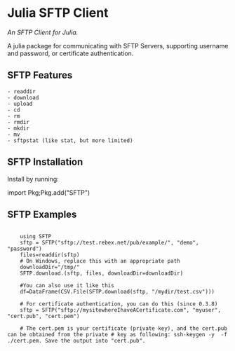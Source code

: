 # Julia SFTP Client 

*An SFTP Client for Julia.*

A julia package for communicating with SFTP Servers, supporting username and password, or certificate authentication. 

## SFTP Features

    - readdir
    - download
    - upload 
    - cd
    - rm 
    - rmdir
    - mkdir
    - mv
    - sftpstat (like stat, but more limited)
## SFTP Installation

Install by running:

import Pkg;Pkg.add("SFTP")

## SFTP Examples

```

    using SFTP
    sftp = SFTP("sftp://test.rebex.net/pub/example/", "demo", "password")
    files=readdir(sftp)
    # On Windows, replace this with an appropriate path
    downloadDir="/tmp/"
    SFTP.download.(sftp, files, downloadDir=downloadDir)

```

```
    #You can also use it like this
    df=DataFrame(CSV.File(SFTP.download(sftp, "/mydir/test.csv")))

    # For certificate authentication, you can do this (since 0.3.8)
    sftp = SFTP("sftp://mysitewhereIhaveACertificate.com", "myuser", "cert.pub", "cert.pem")
   
    # The cert.pem is your certificate (private key), and the cert.pub can be obtained from the private # key as following: ssh-keygen -y  -f ./cert.pem. Save the output into "cert.pub". 

```
